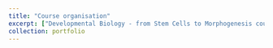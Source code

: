 ```yaml
---
title: "Course organisation"
excerpt: ["Developmental Biology - from Stem Cells to Morphogenesis course"](https://training.institut-curie.org/courses/developmental-biology-2024) 2023 and 2024 at Institut Curie. Responsible for communication with all attendees.
collection: portfolio
---
```



